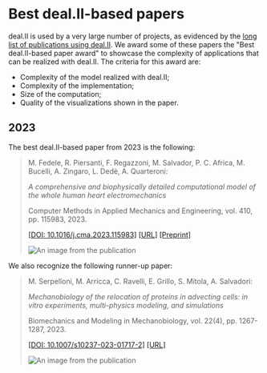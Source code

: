 Best deal.II-based papers
=========================

deal.II is used by a very large number of projects, as evidenced by
the [long list of publications using deal.II](publications.md). We
award some of these papers the "Best deal.II-based paper award" to
showcase the complexity of applications that can be realized with
deal.II. The criteria for this award are:

- Complexity of the model realized with deal.II;
- Complexity of the implementation;
- Size of the computation;
- Quality of the visualizations shown in the paper.


2023
----

The best deal.II-based paper from 2023 is the following:

> M. Fedele, R. Piersanti, F. Regazzoni, M. Salvador, P. C. Africa, M. Bucelli, A. Zingaro, L. Dedè, A. Quarteroni:
>
> _A comprehensive and biophysically detailed computational model of the whole human heart electromechanics_
>
> Computer Methods in Applied Mechanics and Engineering, vol. 410, pp. 115983, 2023.
>
> [[DOI: 10.1016/j.cma.2023.115983]](http://doi.org/10.1016/j.cma.2023.115983)
> [[URL]](https://www.sciencedirect.com/science/article/pii/S0045782523001068)
> [[Preprint]](https://arxiv.org/abs/2207.12460)
>
> ![An image from the publication](../large_assets/best-paper-award/2023/figure_res_baseline_active_tension.png)


We also recognize the following runner-up paper:

> M. Serpelloni, M. Arricca, C. Ravelli, E. Grillo, S. Mitola, A. Salvadori:
>
> _Mechanobiology of the relocation of proteins in advecting cells: in vitro experiments, multi-physics modeling, and simulations_
>
> Biomechanics and Modeling in Mechanobiology, vol. 22(4), pp. 1267-1287, 2023.
>
> [[DOI: 10.1007/s10237-023-01717-2]](http://doi.org/10.1007/s10237-023-01717-2)
> [[URL]](https://link.springer.com/article/10.1007/s10237-023-01717-2)
>
> ![An image from the publication](../large_assets/best-paper-award/2023/comparison.png)
